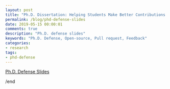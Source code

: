 ```yaml
---
layout: post
title: "Ph.D. Dissertation: Helping Students Make Better Contributions to Open-Source Software Projects"
permalink: /blog/phd-defense-slides
date: 2019-05-15 00:00:01
comments: true
description: "Ph.D. defense slides"
keywords: "Ph.D. Defense, Open-source, Pull request, Feedback"
categories:
- research
tags:
- phd-defense
---
```


<a href="https://docs.google.com/presentation/d/14jelba5e24j_pYGkOWjzn2FC9hYHUkT8EE8Uj5gBYag/edit?usp=sharing" class="swipebox" rel="gallery" title="netflix-project-poster" target="_blank">Ph.D. Defense Slides</a>

/end
